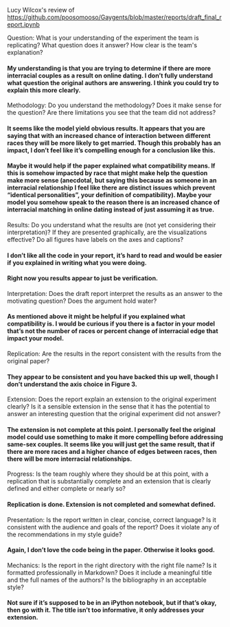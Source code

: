 Lucy Wilcox's review of https://github.com/poosomooso/Gaygents/blob/master/reports/draft_final_report.ipynb 

Question:  What is your understanding of the experiment the team is replicating?  What question does it answer?  How clear is the team's explanation?

#### My understanding is that you are trying to determine if there are more interracial couples as a result on online dating. I don’t fully understand what question the original authors are answering. I think you could try to explain this more clearly.

Methodology: Do you understand the methodology?  Does it make sense for the question?  Are there limitations you see that the team did not address?

#### It seems like the model yield obvious results. It appears that you are saying that with an increased chance of interaction between different races they will be more likely to get married. Though this probably has an impact, I don’t feel like it’s compelling enough for a conclusion like this. 

#### Maybe it would help if the paper explained what compatibility means. If this is somehow impacted by race that might make help the question make more sense (anecdotal, but saying this because as someone in an interracial relationship I feel like there are distinct issues which prevent “identical personalities”, your definition of compatibility). Maybe your model you somehow speak to the reason there is an increased chance of interracial matching in online dating instead of just assuming it as true.

Results: Do you understand what the results are (not yet considering their interpretation)?  If they are presented graphically, are the visualizations effective?  Do all figures have labels on the axes and captions?

#### I don’t like all the code in your report, it’s hard to read and would be easier if you explained in writing what you were doing.

#### Right now you results appear to just be verification.  

Interpretation: Does the draft report interpret the results as an answer to the motivating question?  Does the argument hold water?

#### As mentioned above it might be helpful if you explained what compatibility is. I would be curious if you there is a factor in your model that’s not the number of races or percent change of interracial edge that impact your model.

Replication: Are the results in the report consistent with the results from the original paper?

#### They appear to be consistent and you have backed this up well, though I don’t understand the axis choice in Figure 3.

Extension: Does the report explain an extension to the original experiment clearly?  Is it a sensible extension in the sense that it has the potential to answer an interesting question that the original experiment did not answer?

#### The extension is not complete at this point. I personally feel the original model could use something to make it more compelling before addressing same-sex couples. It seems like you will just get the same result, that if there are more races and a higher chance of edges between races, then there will be more interracial relationships.

Progress: Is the team roughly where they should be at this point, with a replication that is substantially complete and an extension that is clearly defined and either complete or nearly so?

#### Replication is done. Extension is not completed and somewhat defined.

Presentation: Is the report written in clear, concise, correct language?  Is it consistent with the audience and goals of the report?  Does it violate any of the recommendations in my style guide?

#### Again, I don’t love the code being in the paper. Otherwise it looks good.

Mechanics: Is the report in the right directory with the right file name?  Is it formatted professionally in Markdown?  Does it include a meaningful title and the full names of the authors?  Is the bibliography in an acceptable style? 

#### Not sure if it’s supposed to be in an iPython notebook, but if that’s okay, then go with it. The title isn’t too informative, it only addresses your extension.

